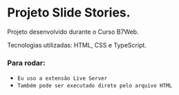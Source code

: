 # Projeto Slide Stories.

Projeto desenvolvido durante o Curso B7Web. 

Tecnologias utilizadas: HTML, CSS e TypeScript.

<!-- ### Instalação:

- `npm install` -->

### Para rodar:

- `Eu uso a extensão Live Server`
- `Também pode ser executado direto pelo arquivo HTML`